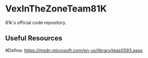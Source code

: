 # VexInTheZoneTeam81K
81k's official code repository.

## Useful Resources
#Define: https://msdn.microsoft.com/en-us/library/teas0593.aspx
